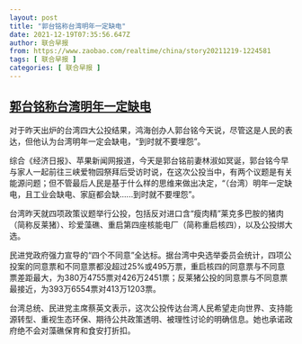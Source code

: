```yaml
---
layout: post
title: "郭台铭称台湾明年一定缺电"
date: 2021-12-19T07:35:56.647Z
author: 联合早报
from: https://www.zaobao.com/realtime/china/story20211219-1224581
tags: [ 联合早报 ]
categories: [ 联合早报 ]
---
```

<!--1639913220000-->
[郭台铭称台湾明年一定缺电](https://www.zaobao.com/realtime/china/story20211219-1224581)
------

<div>
<p>对于昨天出炉的台湾四大公投结果，鸿海创办人郭台铭今天说，尽管这是人民的表达，但他认为台湾明年一定会缺电，“到时就不要埋怨”。</p><p>综合《经济日报》、苹果新闻网报道，今天是郭台铭前妻林淑如冥诞，郭台铭今早与家人一起前往三峡爱物园祭拜后受访时说，在这次公投当中，有两个议题是有关能源问题；但不管最后人民是基于什么样的思维来做出决定，“（台湾）明年一定缺电，且工业会缺电、家庭都会缺......到时就不要埋怨”。</p><p>台湾昨天就四项政策议题举行公投，包括反对进口含“瘦肉精”莱克多巴胺的猪肉（简称反莱猪）、珍爱藻礁、重启第四座核能电厂（简称重启核四），以及公投绑大选。</p><section id="imu"><div id="dfp-ad-imu1">        </div></section><p>民进党政府强力宣导的“四个不同意”全达标。据台湾中央选举委员会统计，四项公投案的同意票和不同意票都没超过25%或495万票，重启核四的同意票与不同意票差距最大，为380万4755票对426万2451票；反莱猪公投的同意票与不同意票最接近，为393万6554票对413万1203票。</p><p>台湾总统、民进党主席蔡英文表示，这次公投传达台湾人民希望走向世界、支持能源转型、重视生态环保、期待公共政策透明、被理性讨论的明确信息。她也承诺政府绝不会对藻礁保育和食安打折扣。</p>      <div class="cx_paywall_placeholder" id="sph_cdp_40"></div>
</div>
